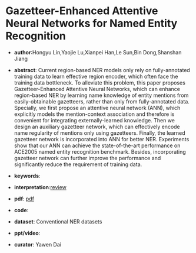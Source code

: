 # Gazetteer-Enhanced Attentive Neural Networks for Named Entity Recognition

- **author**:Hongyu Lin,Yaojie Lu,Xianpei Han,Le Sun,Bin Dong,Shanshan Jiang

- **abstract**: Current region-based NER models only rely on fully-annotated training data to learn effective region encoder, which often face the training data bottleneck. To alleviate this problem, this paper proposes Gazetteer-Enhanced Attentive Neural Networks, which can enhance region-based NER by learning name knowledge of entity mentions from easily-obtainable gazetteers, rather than only from fully-annotated data. Specially, we first propose an attentive neural network (ANN), which explicitly models the mention-context association and therefore is convenient for integrating externally-learned knowledge. Then we design an auxiliary gazetteer network, which can effectively encode name regularity of mentions only using gazetteers. Finally, the learned gazetteer network is incorporated into ANN for better NER. Experiments show that our ANN can achieve the state-of-the-art performance on ACE2005 named entity recognition benchmark. Besides, incorporating gazetteer network can further improve the performance and significantly reduce the requirement of training data. 

- **keywords**:

- **interpretation**:[review](https://blog.csdn.net/Wangpeiyi9979/article/details/102737204)

- **pdf**: [pdf]( https://www.aclweb.org/anthology/D19-1646.pdf )

- **code**:

- **dataset**: Conventional NER datasets

- **ppt/video**:

- **curator**: Yawen Dai
